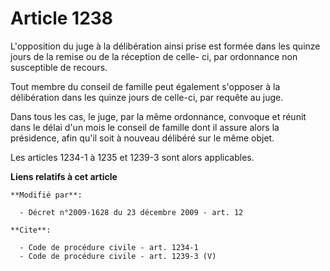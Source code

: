 # Article 1238

L'opposition du juge à la délibération ainsi prise est formée dans les quinze jours de la remise ou de la réception de celle-
ci, par ordonnance non susceptible de recours. 

Tout membre du conseil de famille peut également s'opposer à la délibération dans les quinze jours de celle-ci, par requête
au juge. 

Dans tous les cas, le juge, par la même ordonnance, convoque et réunit dans le délai d'un mois le conseil de famille dont il
assure alors la présidence, afin qu'il soit à nouveau délibéré sur le même objet. 

Les articles 1234-1 à 1235 et 1239-3 sont alors applicables.

**Liens relatifs à cet article**

	**Modifié par**:

	  - Décret n°2009-1628 du 23 décembre 2009 - art. 12

	**Cite**:

	  - Code de procédure civile - art. 1234-1
	  - Code de procédure civile - art. 1239-3 (V)
